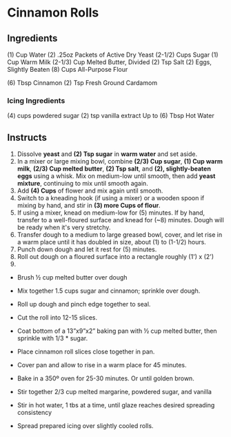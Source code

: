 # Cinnamon Rolls

## Ingredients

(1) Cup Water
(2) .25oz Packets of Active Dry Yeast
(2-1/2) Cups Sugar
(1) Cup Warm Milk
(2-1/3) Cup Melted Butter, Divided
(2) Tsp Salt
(2) Eggs, Slightly Beaten
(8) Cups All-Purpose Flour

(6) Tbsp Cinnamon
(2) Tsp Fresh Ground Cardamom

### Icing Ingredients

(4) cups powdered sugar
(2) tsp vanilla extract
Up to (6) Tbsp Hot Water

## Instructs

1. Dissolve **yeast** and **(2) Tsp sugar** in **warm water** and set aside.
2. In a mixer or large mixing bowl, combine **(2/3) Cup sugar**, **(1) Cup warm milk**, **(2/3) Cup melted butter**, **(2) Tsp salt**, and **(2), slightly-beaten eggs** using a whisk. Mix on medium-low until smooth, then add **yeast mixture**, continuing to mix until smooth again.
3. Add **(4) Cups** of flower and mix again until smooth.
4. Switch to a kneading hook (if using a mixer) or a wooden spoon if mixing by hand, and stir in **(3) more Cups of flour**.
5. If using a mixer, knead on medium-low for (5) minutes. If by hand, transfer to a well-floured surface and knead for (~8) minutes. Dough will be ready when it's very stretchy.
6. Transfer dough to a medium to large greased bowl, cover, and let rise in a warm place until it has doubled in size, about (1) to (1-1/2) hours.
7. Punch down dough and let it rest for (5) minutes.
8. Roll out dough on a floured surface into a rectangle roughly (1') x (2')
9. 

* Brush ½ cup melted butter over dough
* Mix together 1.5 cups sugar and cinnamon; sprinkle over dough.
* Roll up dough and pinch edge together to seal.
* Cut the roll into 12-15 slices.
* Coat bottom of a 13”x9”x2” baking pan with ½ cup melted butter, then sprinkle with 1/3 * sugar.
* Place cinnamon roll slices close together in pan.
* Cover pan and allow to rise in a warm place for 45 minutes.
* Bake in a 350º oven for 25-30 minutes. Or until golden brown.


* Stir together 2/3 cup melted margarine, powdered sugar, and vanilla
* Stir in hot water, 1 tbs at a time, until glaze reaches desired spreading consistency
* Spread prepared icing over slightly cooled rolls.
